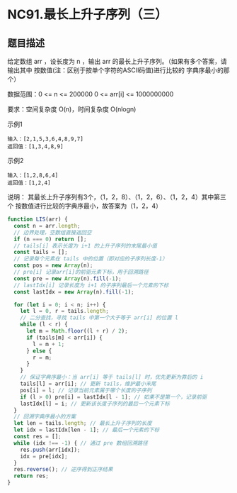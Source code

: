 # NC91.最长上升子序列（三）

## 题目描述
给定数组 arr ，设长度为 n ，输出 arr 的最长上升子序列。（如果有多个答案，请输出其中 按数值(注：区别于按单个字符的ASCII码值)进行比较的 字典序最小的那个）

数据范围：0 <= n <= 200000 0 <= arr[i] <= 1000000000

要求：空间复杂度 O(n)，时间复杂度 O(nlogn)

示例1
```
输入：[2,1,5,3,6,4,8,9,7]
返回值：[1,3,4,8,9]
```
示例2
```
输入：[1,2,8,6,4]
返回值：[1,2,4]
```
说明：
其最长上升子序列有3个，（1，2，8）、（1，2，6）、（1，2，4）其中第三个 按数值进行比较的字典序最小，故答案为（1，2，4）

```js
function LIS(arr) {
  const n = arr.length;
  // 边界处理，空数组直接返回空
  if (n === 0) return []; 
  // tails[i] 表示长度为 i+1 的上升子序列的末尾最小值
  const tails = []; 
  // 记录每个元素在 tails 中的位置（即对应的子序列长度-1）
  const pos = new Array(n); 
  // pre[i] 记录arr[i]的前驱元素下标，用于回溯路径
  const pre = new Array(n).fill(-1);
  // lastIdx[i] 记录长度为 i+1 的子序列最后一个元素的下标
  const lastIdx = new Array(n).fill(-1); 

  for (let i = 0; i < n; i++) {
    let l = 0, r = tails.length;
    // 二分查找，寻找 tails 中第一个大于等于 arr[i] 的位置 l
    while (l < r) {
      let m = Math.floor((l + r) / 2);
      if (tails[m] < arr[i]) {
        l = m + 1;
      } else {
        r = m;
      }
    }
    // 保证字典序最小：当 arr[i] 等于 tails[l] 时，优先更新为靠后的 i
    tails[l] = arr[i]; // 更新 tails，维护最小末尾
    pos[i] = l; // 记录当前元素属于哪个长度的子序列
    if (l > 0) pre[i] = lastIdx[l - 1]; // 如果不是第一个，记录前驱
    lastIdx[l] = i; // 更新该长度子序列的最后一个元素下标
  }
  // 回溯字典序最小的方案
  let len = tails.length; // 最长上升子序列的长度
  let idx = lastIdx[len - 1]; // 最后一个元素的下标
  const res = [];
  while (idx !== -1) { // 通过 pre 数组回溯路径
    res.push(arr[idx]);
    idx = pre[idx];
  }
  res.reverse(); // 逆序得到正序结果
  return res;
}
```




